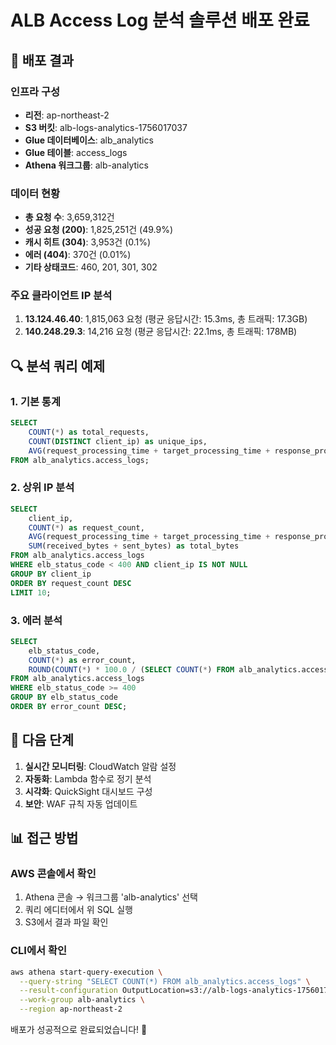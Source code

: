 # ALB Access Log 분석 솔루션 배포 완료

## 🎯 배포 결과

### 인프라 구성
- **리전**: ap-northeast-2
- **S3 버킷**: alb-logs-analytics-1756017037
- **Glue 데이터베이스**: alb_analytics
- **Glue 테이블**: access_logs
- **Athena 워크그룹**: alb-analytics

### 데이터 현황
- **총 요청 수**: 3,659,312건
- **성공 요청 (200)**: 1,825,251건 (49.9%)
- **캐시 히트 (304)**: 3,953건 (0.1%)
- **에러 (404)**: 370건 (0.01%)
- **기타 상태코드**: 460, 201, 301, 302

### 주요 클라이언트 IP 분석
1. **13.124.46.40**: 1,815,063 요청 (평균 응답시간: 15.3ms, 총 트래픽: 17.3GB)
2. **140.248.29.3**: 14,216 요청 (평균 응답시간: 22.1ms, 총 트래픽: 178MB)

## 🔍 분석 쿼리 예제

### 1. 기본 통계
```sql
SELECT 
    COUNT(*) as total_requests,
    COUNT(DISTINCT client_ip) as unique_ips,
    AVG(request_processing_time + target_processing_time + response_processing_time) as avg_response_time
FROM alb_analytics.access_logs;
```

### 2. 상위 IP 분석
```sql
SELECT 
    client_ip,
    COUNT(*) as request_count,
    AVG(request_processing_time + target_processing_time + response_processing_time) as avg_response_time,
    SUM(received_bytes + sent_bytes) as total_bytes
FROM alb_analytics.access_logs
WHERE elb_status_code < 400 AND client_ip IS NOT NULL
GROUP BY client_ip
ORDER BY request_count DESC
LIMIT 10;
```

### 3. 에러 분석
```sql
SELECT 
    elb_status_code,
    COUNT(*) as error_count,
    ROUND(COUNT(*) * 100.0 / (SELECT COUNT(*) FROM alb_analytics.access_logs), 2) as error_percentage
FROM alb_analytics.access_logs
WHERE elb_status_code >= 400
GROUP BY elb_status_code
ORDER BY error_count DESC;
```

## 🚀 다음 단계

1. **실시간 모니터링**: CloudWatch 알람 설정
2. **자동화**: Lambda 함수로 정기 분석
3. **시각화**: QuickSight 대시보드 구성
4. **보안**: WAF 규칙 자동 업데이트

## 📊 접근 방법

### AWS 콘솔에서 확인
1. Athena 콘솔 → 워크그룹 'alb-analytics' 선택
2. 쿼리 에디터에서 위 SQL 실행
3. S3에서 결과 파일 확인

### CLI에서 확인
```bash
aws athena start-query-execution \
  --query-string "SELECT COUNT(*) FROM alb_analytics.access_logs" \
  --result-configuration OutputLocation=s3://alb-logs-analytics-1756017037/athena-results/ \
  --work-group alb-analytics \
  --region ap-northeast-2
```

배포가 성공적으로 완료되었습니다! 🎉
